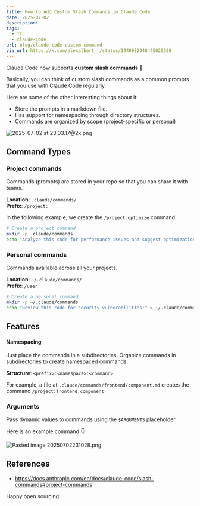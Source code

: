 ```yaml
---
title: How to Add Custom Slash Commands in Claude Code
date: 2025-07-02
description: 
tags:
  - TIL
  - claude-code
url: blog/claude-code-custom-command
via_url: https://x.com/alexalbert__/status/1940082948445020508
---
```

Claude Code now supports **custom slash commands** 🌟

Basically, you can think of custom slash commands as a common prompts that you use with Claude Code regularly.

Here are some of the other interesting things about it:
- Store the prompts in a markdown file.
- Has support for namespacing through directory structures.
- Commands are organized by scope (project-specific or personal)

![2025-07-02 at 23.03.17@2x.png](/images/2025-07-02-at-23.03.17-at-2x.png)


## Command Types

### Project commands
Commands (prompts) are stored in your repo so that you can share it with teams.

**Location**: `.claude/commands/`  
**Prefix**: `/project:`

In the following example, we create the `/project:optimize` command:
```bash
# Create a project command
mkdir -p .claude/commands
echo "Analyze this code for performance issues and suggest optimizations:" > .claude/commands/optimize.md

```
### Personal commands
Commands available across all your projects.

**Location**: `~/.claude/commands/`  
**Prefix**: `/user:`

```sh
# Create a personal command
mkdir -p ~/.claude/commands
echo "Review this code for security vulnerabilities:" > ~/.claude/commands/security-review.md
```
## Features
####  Namespacing
Just place the commands in a subdirectories.
Organize commands in subdirectories to create namespaced commands.

**Structure**: `<prefix>:<namespace>:<command>`

For example, a file at `.claude/commands/frontend/component.md` creates the command `/project:frontend:component`

### Arguments
Pass dynamic values to commands using the `$ARGUMENTS` placeholder.

Here is an example command 👇

![Pasted image 20250702231028.png](/images/Pasted-image-20250702231028.png)

## References
- https://docs.anthropic.com/en/docs/claude-code/slash-commands#project-commands

Happy open sourcing!